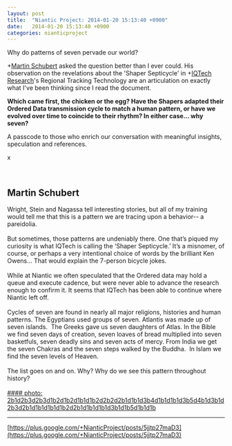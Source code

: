 ```yaml
---
layout: post
title:  "Niantic Project: 2014-01-20 15:13:40 +0900"
date:   2014-01-20 15:13:40 +0900
categories: nianticproject
---
```

Why do patterns of seven pervade our world?

+[Martin Schubert](https://plus.google.com/100425314717666507497 "") asked the question better than I ever could. His observation on the revelations about the 'Shaper Septicycle' in +[IQTech Research](https://plus.google.com/108020987035258478791 "")'s Regional Tracking Technology are an articulation on exactly what I've been thinking since I read the document.

**Which came first, the chicken or the egg? Have the Shapers adapted their Ordered Data transmission cycle to match a human pattern, or have we evolved over time to coincide to their rhythm? In either case... why seven?**

A passcode to those who enrich our conversation with meaningful insights, speculation and references.

x<div class="shared"><br /><h2>Martin Schubert</h2>Wright, Stein and Nagassa tell interesting stories, but all of my training would tell me that this is a pattern we are tracing upon a behavior-- a pareidolia.<br /><br />But sometimes, those patterns are undeniably there. One that’s piqued my curiosity is what IQTech is calling the ‘Shaper Septicycle.’ It’s a misnomer, of course, or perhaps a very intentional choice of words by the brilliant Ken Owens... That would explain the 7-person bicycle jokes.<br /><br />While at Niantic we often speculated that the Ordered data may hold a queue and execute cadence, but were never able to advance the research enough to confirm it. It seems that IQTech has been able to continue where Niantic left off.<br /><br />Cycles of seven are found in nearly all major religions, histories and human patterns. The Egyptians used groups of seven. Atlantis was made up of seven islands.  The Greeks gave us seven daughters of Atlas. In the Bible we find seven days of creation, seven loaves of bread multiplied into seven basketfuls, seven deadly sins and seven acts of mercy. From India we get the seven Chakras and the seven steps walked by the Buddha.  In Islam we find the seven levels of Heaven.<br /><br />The list goes on and on. Why? Why do we see this pattern throughout history?<br /><br /></div>
[#### photo: 2b1d2b3d2b3d1b2d1b2d1b1d1b2d2b2d2b1d1b1d3b4d1b1d1b1d3b5d4b1d3b1d2b3d2b1d1b1d1b1d1b2d2b1d1b1d1b1d3b1d1b5d1b1d1b](https://lh4.googleusercontent.com/-JFF63ExWrZM/Uty9NmscwtI/AAAAAAAAACk/UYW3au_QFV8/Sevens.png "")
- - -
[https://plus.google.com/+NianticProject/posts/5jjtp27maD3](https://plus.google.com/+NianticProject/posts/5jjtp27maD3)

